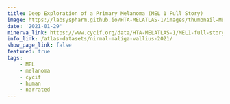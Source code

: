 ```yaml
---
title: Deep Exploration of a Primary Melanoma (MEL 1 Full Story)
image: https://labsyspharm.github.io/HTA-MELATLAS-1/images/thumbnail-MEL1-full-story.jpg
date: '2021-01-29'
minerva_link: https://www.cycif.org/data/HTA-MELATLAS-1/MEL1-full-story
info_link: /atlas-datasets/nirmal-maliga-vallius-2021/
show_page_link: false
featured: true
tags:
    - MEL
    - melanoma
    - cycif
    - human
    - narrated
---
```

